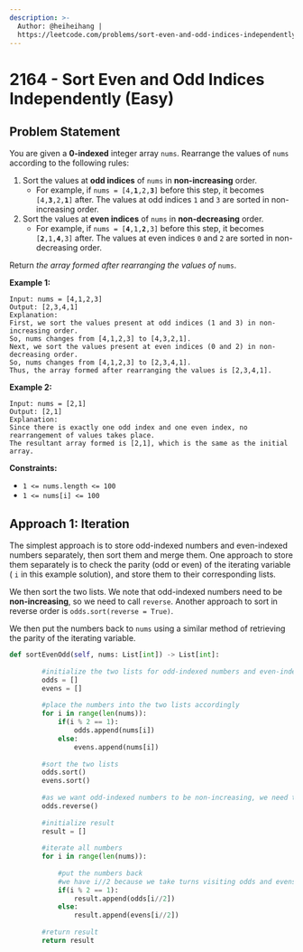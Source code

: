 ```yaml
---
description: >-
  Author: @heiheihang |
  https://leetcode.com/problems/sort-even-and-odd-indices-independently/
---
```


# 2164 - Sort Even and Odd Indices Independently (Easy)

## Problem Statement

You are given a **0-indexed** integer array `nums`. Rearrange the values of `nums` according to the following rules:

1. Sort the values at **odd indices** of `nums` in **non-increasing** order.
   * For example, if `nums = [4,`**`1`**`,2,`**`3`**`]` before this step, it becomes `[4,`**`3`**`,2,`**`1`**`]` after. The values at odd indices `1` and `3` are sorted in non-increasing order.
2. Sort the values at **even indices** of `nums` in **non-decreasing** order.
   * For example, if `nums = [`**`4`**`,1,`**`2`**`,3]` before this step, it becomes `[`**`2`**`,1,`**`4`**`,3]` after. The values at even indices `0` and `2` are sorted in non-decreasing order.

Return _the array formed after rearranging the values of_ `nums`.

**Example 1:**

```
Input: nums = [4,1,2,3]
Output: [2,3,4,1]
Explanation: 
First, we sort the values present at odd indices (1 and 3) in non-increasing order.
So, nums changes from [4,1,2,3] to [4,3,2,1].
Next, we sort the values present at even indices (0 and 2) in non-decreasing order.
So, nums changes from [4,1,2,3] to [2,3,4,1].
Thus, the array formed after rearranging the values is [2,3,4,1].
```

**Example 2:**

```
Input: nums = [2,1]
Output: [2,1]
Explanation: 
Since there is exactly one odd index and one even index, no rearrangement of values takes place.
The resultant array formed is [2,1], which is the same as the initial array.  
```

**Constraints:**

* `1 <= nums.length <= 100`
* `1 <= nums[i] <= 100`

## Approach 1: Iteration

The simplest approach is to store odd-indexed numbers and even-indexed numbers separately, then sort them and merge them. One approach to store them separately is to check the parity (odd or even) of the iterating variable ( `i` in this example solution), and store them to their corresponding lists.

We then sort the two lists. We note that odd-indexed numbers need to be **non-increasing**, so we need to call `reverse`. Another approach to sort in reverse order is `odds.sort(reverse = True)`.

We then put the numbers back to `nums` using a similar method of retrieving the parity of the iterating variable.

```python
def sortEvenOdd(self, nums: List[int]) -> List[int]:
        
        #initialize the two lists for odd-indexed numbers and even-indexed numbers
        odds = []
        evens = []
        
        #place the numbers into the two lists accordingly
        for i in range(len(nums)):
            if(i % 2 == 1):
                odds.append(nums[i])
            else:
                evens.append(nums[i])
                
        #sort the two lists        
        odds.sort()
        evens.sort()
        
        #as we want odd-indexed numbers to be non-increasing, we need to reverse it
        odds.reverse()
        
        #initialize result
        result = []
        
        #iterate all numbers
        for i in range(len(nums)):
            
            #put the numbers back 
            #we have i//2 because we take turns visiting odds and evens
            if(i % 2 == 1):
                result.append(odds[i//2])
            else:
                result.append(evens[i//2])
        
        #return result
        return result
```
